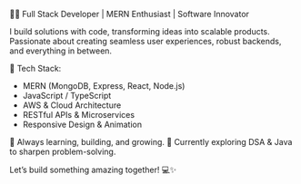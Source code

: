 👨‍💻 Full Stack Developer | MERN Enthusiast | Software Innovator

I build solutions with code, transforming ideas into scalable products. Passionate about creating seamless user experiences, robust backends, and everything in between.

🔧 Tech Stack:
- MERN (MongoDB, Express, React, Node.js)
- JavaScript / TypeScript
- AWS & Cloud Architecture
- RESTful APIs & Microservices
- Responsive Design & Animation

🚀 Always learning, building, and growing.
🌱 Currently exploring DSA & Java to sharpen problem-solving.

Let’s build something amazing together! 💻✨
